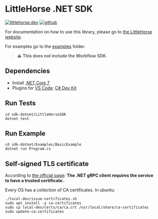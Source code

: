 # LittleHorse .NET SDK

<a href="https://littlehorse.dev/"><img alt="littlehorse.dev" src="https://img.shields.io/badge/-LittleHorse.dev-7f7aff"></a>
<a href="https://github.com/littlehorse-enterprises/littlehorse"><img alt="github" src="https://img.shields.io/badge/-LittleHorse-gray?logo=github&logoColor=white"></a>

For documentation on how to use this library, please go to [the LittleHorse website](https://littlehorse.dev).

For examples go to the [examples](./Examples/) folder.

> :warning: **This does not include the Workflow SDK**.

## Dependencies

- Install [.NET Core 7](https://dotnet.microsoft.com/en-us/download)
- Plugins for [VS Code](https://code.visualstudio.com/): [C# Dev Kit](https://marketplace.visualstudio.com/items?itemName=ms-dotnettools.csdevkit)

## Run Tests

```
cd sdk-dotnet/LittleHorseSDK
dotnet test
```

## Run Example

```
cd sdk-dotnet/Examples/BasicExample
dotnet run Program.cs
```

## Self-signed TLS certificate

According to [the official page](https://learn.microsoft.com/en-us/aspnet/core/grpc/troubleshoot?view=aspnetcore-7.0#call-a-grpc-service-with-an-untrustedinvalid-certificate): **The .NET gRPC client requires the service to have a trusted certificate.**.

Every OS has a collection of CA certificates. In ubuntu:

```
./local-dev/issue-certificates.sh
sudo apt install -y ca-certificates
sudo cp local-dev/certs/ca/ca.crt /usr/local/share/ca-certificates
sudo update-ca-certificates
```

